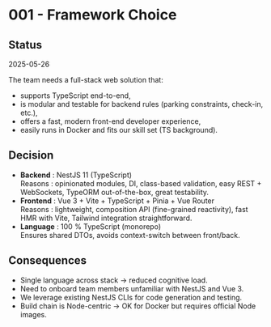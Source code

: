 # 001 - Framework Choice

## Status
2025-05-26

The team needs a full-stack web solution that:
- supports TypeScript end-to-end,
- is modular and testable for backend rules (parking constraints, check-in, etc.),
- offers a fast, modern front-end developer experience,
- easily runs in Docker and fits our skill set (TS background).

## Decision
- **Backend** : NestJS 11 (TypeScript)  
  Reasons : opinionated modules, DI, class-based validation, easy REST + WebSockets, TypeORM out-of-the-box, great testability.
- **Frontend** : Vue 3 + Vite + TypeScript + Pinia + Vue Router  
  Reasons : lightweight, composition API (fine-grained reactivity), fast HMR with Vite, Tailwind integration straightforward.
- **Language** : 100 % TypeScript (monorepo)  
  Ensures shared DTOs, avoids context-switch between front/back.

## Consequences
- Single language across stack → reduced cognitive load.  
- Need to onboard team members unfamiliar with NestJS and Vue 3.  
- We leverage existing NestJS CLIs for code generation and testing.  
- Build chain is Node-centric → OK for Docker but requires official Node images.
